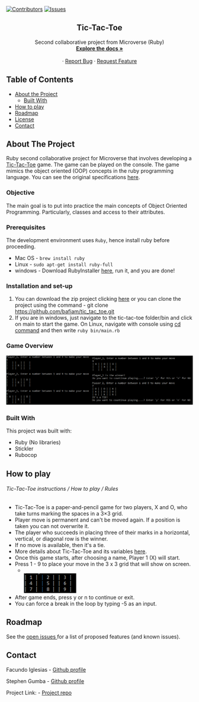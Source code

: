 [![Contributors][contributors-shield]][contributors-url]
[![Issues][issues-shield]][issues-url]
<br />
<p align="center">
 
  <h2 align="center">Tic-Tac-Toe</h2>
  <p align="center">
   Second collaborative project from Microverse (Ruby)
    <br />
    <a href="https://github.com/bafiam/tic_tac_toe"><strong>Explore the docs »</strong></a>
    <br />
    <br />
    ·
    <a href="https://github.com/bafiam/tic_tac_toe/issues">Report Bug</a>
    ·
    <a href="https://github.com/bafiam/tic_tac_toe/issues">Request Feature</a>
  </p>
</p>


<!-- TABLE OF CONTENTS -->
## Table of Contents

* [About the Project](#about-the-project)
  * [Built With](#built-with)
* [How to play](#how-to-play)
* [Roadmap](#roadmap)
* [License](#license)
* [Contact](#contact)


<!-- ABOUT THE PROJECT -->
## About The Project 
Ruby second collaborative project for Microverse that involves developing a [Tic-Tac-Toe](https://en.wikipedia.org/wiki/Tic-tac-toe) game. The game can be played on the console. The game mimics the object oriented (OOP) concepts in the ruby programming language. You can see the original specifications [here](https://www.theodinproject.com/courses/ruby-programming/lessons/oop).
### Objective
 The main goal is to put into practice the main concepts of Object Oriented Programming. Particularly, classes and access to their attributes.

### Prerequisites
 The development environment uses `Ruby`, hence install ruby before proceeding.
  - Mac OS - `brew install ruby`
  - Linux - `sudo apt-get install ruby-full`
  - windows - Download RubyInstaller [here](https://rubyinstaller.org/), run it, and you are done!

### Installation and set-up
1. You can download the zip project clicking [here](https://github.com/bafiam/tic_tac_toe/archive/develop.zip) or you can clone the project using the command - git clone <https://github.com/bafiam/tic_tac_toe.git> 
2. If you are in windows, just navigate to the tic-tac-toe folder/bin and click on main to start the game. On Linux, navigate with console using [cd command](https://help.ubuntu.com/community/UsingTheTerminal) and then write `ruby bin/main.rb`

### Game Overview
  
  ![Project Screen Shot][product-screenshot]
  
### Built With
This project was built with: 
* Ruby (No libraries)
* Stickler
* Rubocop

<!-- USAGE EXAMPLES -->
## How to play
###### Tic-Tac-Toe instructions / How to play / Rules ######

 * Tic-Tac-Toe is a paper-and-pencil game for two players, X and O, who take turns marking the spaces in a 3×3 grid.
 * Player move is permanent and can't be moved again. If a position is taken you can not overwrite it.
 * The player who succeeds in placing three of their marks in a horizontal, vertical, or diagonal row is the winner.
 * If no move is available, then it's a tie.
 * More details about Tic-Tac-Toe and its variables [here](https://en.wikipedia.org/wiki/Tic-tac-toe).
 * Once this game starts, after choosing a name, Player 1 (X) will start.
 * Press 1 - 9 to place your move in the 3 x 3 grid that will show on screen.
    * <br>![Numbered grid][numbers-grid]
 * After game ends, press y or n to continue or exit.
 * You can force a break in the loop by typing -5 as an input.
<!-- ROADMAP -->
## Roadmap

See the [open issues ](https://github.com/bafiam/tic_tac_toe/issues)for a list of proposed features (and known issues).

<!-- CONTACT -->
## Contact

Facundo Iglesias - [Github profile](https://github.com/Fig77)

Stephen Gumba - [Github profile](https://github.com/bafiam)

Project Link: - [Project repo](https://github.com/bafiam/tic_tac_toe)


<!-- MARKDOWN LINKS & IMAGES -->
<!-- https://www.markdownguide.org/basic-syntax/#reference-style-links -->
[contributors-shield]: https://img.shields.io/badge/Contributors-2-brightgreen
[contributors-url]: https://github.com/Fig77/Gradients-Project/graphs/contributors
[issues-shield]: https://img.shields.io/badge/issues-0-%2300ff00
[issues-url]: https://github.com/Fig77/Gradients-Project/issues
[product-screenshot]: img/ss_3.png
[numbers-grid]: img/number_grid.png